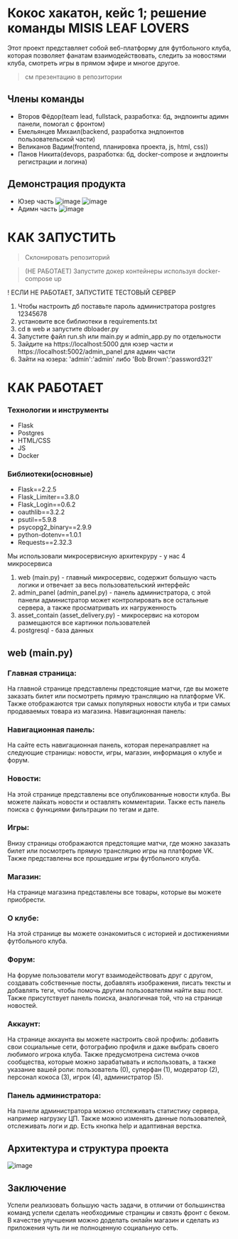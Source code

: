 # Кокос хакатон, кейс 1; решение команды MISIS LEAF LOVERS

Этот проект представляет собой веб-платформу для футбольного клуба, которая позволяет фанатам взаимодействовать, следить за новостями клуба, смотреть игры в прямом эфире и многое другое.

> см презентацию в репозитории

## Члены команды
- Второв Фёдор(team lead, fullstack, разработка: бд, эндпоинты адимн панели, помогал с фронтом)
- Емельянцев Михаил(backend, разработка эндпоинтов пользовательской части)
- Великанов Вадим(frontend, планировка проекта, js, html, css))
- Панов Никита(devops, разработка: бд, docker-compose и эндпоинты регистрации и логина)

## Демонстрация продукта
- Юзер часть
![image](https://github.com/user-attachments/assets/471f1b11-be70-407b-8ae6-4717e7c6a661)
![image](https://github.com/user-attachments/assets/2e006560-cc5e-4dc1-ad08-b74d5c8082b0)
- Адимн часть
![image](https://github.com/user-attachments/assets/1f1bc6ec-23c1-4339-a5f6-cfa66023202c)


# КАК ЗАПУСТИТЬ

> Склонировать репозиторий

> (НЕ РАБОТАЕТ) Запустите докер контейнеры используя docker-compose up

! ЕСЛИ НЕ РАБОТАЕТ, ЗАПУСТИТЕ ТЕСТОВЫЙ СЕРВЕР 

1. Чтобы настроить дб поставьте пароль администратора postgres 12345678
2. установите все библиотеки в requirements.txt
3. cd в web и запустите dbloader.py
4. Запустите файл run.sh или main.py и admin_app.py по отдельности
5. Зайдите на https://localhost:5000 для юзер части и https://localhost:5002/admin_panel для админ части
6. Зайти на юзера: 'admin':'admin' либо 'Bob Brown':'password321'

# КАК РАБОТАЕТ
### Технологии и инструменты
- Flask
- Postgres
- HTML/CSS
- JS
- Docker

### Библиотеки(основные)
- Flask==2.2.5
- Flask_Limiter==3.8.0
- Flask_Login==0.6.2
- oauthlib==3.2.2
- psutil==5.9.8
- psycopg2_binary==2.9.9
- python-dotenv==1.0.1
- Requests==2.32.3

Мы использовали микросервисную архитекруру - у нас 4 микросервиса

1. web (main.py) - главный микросервис, содержит большую часть логики и отвечает за весь пользовательский интерфейс
2. admin_panel (admin_panel.py) - панель администратора, с этой панели администратор может контролировать все остальные сервера, а также просматривать их нагруженность
3. asset_contain (asset_delivery.py) - микросервис на котором размещаются все картинки пользователей
4. postgresql - база данных

## web (main.py)
### Главная страница:

На главной странице представлены предстоящие матчи, где вы можете заказать билет или посмотреть прямую трансляцию на платформе VK.
Также отображаются три самых популярных новости клуба и три самых продаваемых товара из магазина.
Навигационная панель:

### Навигационная панель:

На сайте есть навигационная панель, которая перенаправляет на следующие страницы: новости, игры, магазин, информация о клубе и форум.

### Новости:

На этой странице представлены все опубликованные новости клуба.
Вы можете лайкать новости и оставлять комментарии.
Также есть панель поиска с функциями фильтрации по тегам и дате.

### Игры:

Внизу страницы отображаются предстоящие матчи, где можно заказать билет или посмотреть прямую трансляцию игры на платформе VK.
Также представлены все прошедшие игры футбольного клуба.

### Магазин:

На странице магазина представлены все товары, которые вы можете приобрести.

### О клубе:

На этой странице вы можете ознакомиться с историей и достижениями футбольного клуба.

### Форум:

На форуме пользователи могут взаимодействовать друг с другом, создавать собственные посты, добавлять изображения, писать тексты и добавлять теги, чтобы помочь другим пользователям найти ваш пост.
Также присутствует панель поиска, аналогичная той, что на странице новостей.

### Аккаунт:

На странице аккаунта вы можете настроить свой профиль: добавить свои социальные сети, фотографию профиля и даже выбрать своего любимого игрока клуба.
Также предусмотрена система очков сообщества, которые можно зарабатывать и использовать, а также указание вашей роли: пользователь (0), суперфан (1), модератор (2), персонал кокоса (3), игрок (4), администратор (5).

### Панель администратора:

На панели администратора можно отслеживать статистику сервера, например нагрузку ЦП. Также можно изменять данные пользователей, отслеживать логи и др. Есть кнопка help и адаптивная верстка.

## Архитектура и структура проекта
![image](https://github.com/user-attachments/assets/10ff9179-7746-484d-88a1-9aaa9202e807)


## Заключение
Успели реализовать большую часть задачи, в отличии от большинства команд успели сделать необходимые странциы и связть фронт с беком. В качестве улучшения можно доделать онлайн магазин и сделать из приложения чуть ли не полноценную социальную сеть.
